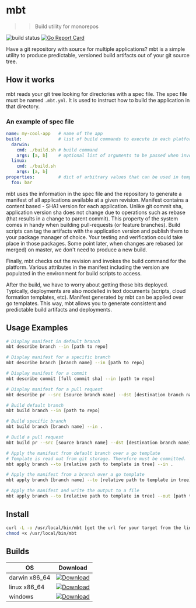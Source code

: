 # mbt
>> Build utility for monorepos

![build status](https://travis-ci.org/buddyspike/mbt.svg?branch=master)
[![Go Report Card](https://goreportcard.com/badge/github.com/buddyspike/mbt)](https://goreportcard.com/report/github.com/buddyspike/mbt)

Have a git repository with source for multiple applications? 
mbt is a simple utility to produce predictable, versioned 
build artifacts out of your git source tree.

## How it works
mbt reads your git tree looking for directories with a spec file. The 
spec file must be named `.mbt.yml`. It is used to 
instruct how to build the application in that directory.

### An example of spec file 
```yaml
name: my-cool-app   # name of the app
build:              # list of build commands to execute in each platform
  darwin:
    cmd: ./build.sh # build command
    args: [a, b]    # optional list of arguments to be passed when invoking the build command
  linux:
    cmd: ./build.sh
    args: [a, b]
properties:         # dict of arbitrary values that can be used in templates when running mbt apply
  foo: bar
```

mbt uses the information in the spec file and the repository to generate a 
manifest of all applications available at a given revision.
Manifest contains a content based - SHA1 version for each application.
Unlike git commit sha, application version sha does not change due to operations
such as rebase (that results in a change to parent commit). This property of 
the system comes in handy when building pull-requests (or feature branches).
Build scripts can tag the artifacts with the application version and publish them
to your package manager of choice. Your testing and verification could take 
place in those packages. Some point later, when changes are rebased (or merged)
on master, we don't need to produce a new build. 

Finally, mbt checks out the revision and invokes the build command 
for the platform. Various attributes in the manifest including the version 
are populated in the environment for build scripts to access.

After the build, we have to worry about getting those bits deployed. 
Typically, deployments are also modelled in text documents 
(scripts, cloud formation templates, etc).
Manifest generated by mbt can be applied over go templates. 
This way, mbt allows you to generate consistent and predictable build 
artifacts and deployments.

## Usage Examples
```sh
# Display manifest in default branch 
mbt describe branch --in [path to repo]

# Display manifest for a specific branch
mbt describe branch [branch name] --in [path to repo]

# Display manifest for a commit
mbt describe commit [full commit sha] --in [path to repo]

# Display manifest for a pull request
mbt describe pr --src [source branch name] --dst [destination branch name] --in [path to repo]

# Build default branch
mbt build branch --in [path to repo]

# Build specific branch 
mbt build branch [branch name] --in .

# Build a pull request
mbt build pr --src [source branch name] --dst [destination branch name] --in [path to repo]

# Apply the manifest from default branch over a go template
# Template is read out from git storage. Therefore must be committed.
mbt apply branch --to [relative path to template in tree] --in . 

# Apply the manifest from a branch over a go template
mbt apply branch [branch name] --to [relative path to template in tree] --in .

# Apply the manifest and write the output to a file
mbt apply branch --to [relative path to template in tree] --out [path to output file] --in .
```
## Install
```sh
curl -L -o /usr/local/bin/mbt [get the url for your target from the links below]
chmod +x /usr/local/bin/mbt
```
## Builds

|OS               |Download|
|-----------------|--------|
|darwin x86_64    |[![Download](https://api.bintray.com/packages/buddyspike/bin/mbt_darwin_x86_64/images/download.svg)](https://bintray.com/buddyspike/bin/mbt_darwin_x86_64/_latestVersion)|
|linux x86_64     |[![Download](https://api.bintray.com/packages/buddyspike/bin/mbt_linux_x86_64/images/download.svg)](https://bintray.com/buddyspike/bin/mbt_linux_x86_64/_latestVersion)|
|windows          |[ ![Download](https://api.bintray.com/packages/buddyspike/bin/mbt_windows_x86/images/download.svg) ](https://bintray.com/buddyspike/bin/mbt_windows_x86/_latestVersion)|
